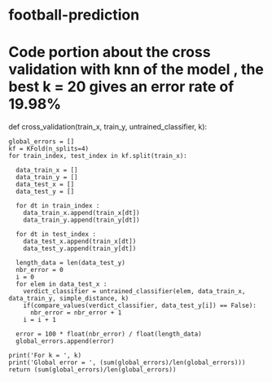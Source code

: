 # football-prediction

# Code portion about the cross validation with knn of the model , the best k = 20 gives an error rate of 19.98%


def cross_validation(train_x, train_y, untrained_classifier, k):
    
    global_errors = []
    kf = KFold(n_splits=4)
    for train_index, test_index in kf.split(train_x):
      
      data_train_x = []
      data_train_y = []
      data_test_x = []
      data_test_y = []
      
      for dt in train_index :
        data_train_x.append(train_x[dt])
        data_train_y.append(train_y[dt])
      
      for dt in test_index :
        data_test_x.append(train_x[dt])
        data_test_y.append(train_y[dt])
      
      length_data = len(data_test_y)
      nbr_error = 0
      i = 0
      for elem in data_test_x :
        verdict_classifier = untrained_classifier(elem, data_train_x,  data_train_y, simple_distance, k)
        if(compare_values(verdict_classifier, data_test_y[i]) == False):
          nbr_error = nbr_error + 1
        i = i + 1
      
      error = 100 * float(nbr_error) / float(length_data)
      global_errors.append(error)
        
    print('For k = ', k)
    print('Global error = ', (sum(global_errors)/len(global_errors)))
    return (sum(global_errors)/len(global_errors))
